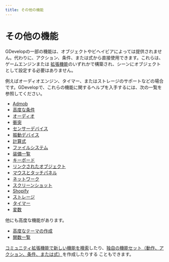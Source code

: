 ```yaml
---
title: その他の機能
---
```

# その他の機能

GDevelopの一部の機能は、オブジェクトやビヘイビアによっては提供されません。代わりに、アクション、条件、または式から直接使用できます。これらは、ゲームエンジンまたは [拡張機能](/gdevelop5/extensions/search)のいずれかで構築され、シーンにオブジェクトとして設定する必要はありません。

例えばオーディオエンジン、タイマー、またはストレージのサポートなどの場合です。GDevelopで、これらの機能に関するヘルプを入手するには、次の一覧を参照してください。

* [Admob](/gdevelop5/all-features/admob)
* [高度な条件](/gdevelop5/all-features/advanced-conditions)
* [オーディオ](/gdevelop5/all-features/audio)
* [衝突](/gdevelop5/all-features/collisions)
* [センサーデバイス](/gdevelop5/all-features/device-sensors)
* [振動デバイス](/gdevelop5/all-features/device-vibration)
* [計算式](/gdevelop5/all-features/expressions)
* [ファイルシステム](/gdevelop5/all-features/filesystem)
* [装備一覧](/gdevelop5/all-features/inventory)
* [キーボード](/gdevelop5/all-features/keyboard)
* [リンクされたオブジェクト](/gdevelop5/all-features/linked-objects)
* [マウスとタッチパネル](/gdevelop5/all-features/mouse-touch)
* [ネットワーク](/gdevelop5/all-features/network)
* [スクリーンショット](/gdevelop5/all-features/screenshot)
* [Shopify](/gdevelop5/all-features/shopify)
* [ストレージ](/gdevelop5/all-features/storage)
* [タイマー](/gdevelop5/all-features/timers)
* [変数](/gdevelop5/all-features/variables)

他にも高度な機能があります。

* [高度なテーマの作成](/gdevelop5/all-features/themes)
* [関数一覧](/gdevelop5/all-features/functions)

[コミュニティ拡張機能で新しい機能を検索](/gdevelop5/extensions/search)したり、[独自の機能セット（動作、アクション、条件、または式）](/gdevelop5/extensions/create)を作成したりする こともできます。